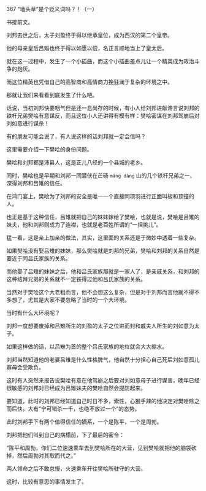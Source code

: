 367 “墙头草”是个贬义词吗？！（一）



书接前文。

刘邦去世之后，太子刘盈终于得以继承皇位，成为西汉的第二个皇帝。

他的母亲皇后吕雉也终于得以如愿以偿，名正言顺地当上了皇太后。

就在这一过程中，发生了一个小插曲，而这个小插曲差点儿让一个精英成为政治斗争的炮灰。

而这位精英也凭借自己的高智商和高情商力挽狂澜于复杂的环境之中。

那就让我们来看看到底发生了什么吧。



话说，当初刘邦快要咽气但是还一息尚存的时候，有小人给刘邦进献谗言说刘邦的铁杆兄弟樊哙有意谋反，而且这位小人还讲得有模有样：樊哙密谋在刘邦驾崩后对刘如意进行谋杀！

有的朋友可能会说了，有人说这样的话刘邦就一定会信吗？

这里需要介绍一下樊哙的身份问题。



樊哙和刘邦都是沛县人，这是正儿八经的一个县城的老乡。

同时，樊哙也是早期和刘邦一同潜伏在芒砀 `máng dàng` 山的几个铁杆兄弟之一，深得刘邦和吕雉的信任。

在鸿门宴上，樊哙为了刘邦的安全是唯一一个直接同项羽进行正面叫板和顶撞的人。

也正是基于这种信任，吕雉就把自己的妹妹嫁给了樊哙，也就是说，樊哙是吕雉的妹夫，他和刘邦则成为了连襟，也就是老百姓所谓的“一担挑儿”。



猛一看，这是亲上加亲的做法，其实，这里面的关系还是于微妙中透着一些复杂。

如果樊哙没有娶吕雉的妹妹，那么樊哙就是刘邦的兄弟，樊哙和刘邦的关系自然是要近于同吕氏家族的关系。

而他娶了吕雉的妹妹之后，他和吕氏家族那就是一家人了，是亲戚关系，和刘邦的这种结拜兄弟的关系就不一定铁得过他和吕氏家族的关系。

当然对于樊哙这个大老粗而言，他不会想这么复杂，但是对于刘邦而言他就不得不多想了，尤其是大家不要忽略了当时的一个大环境。

当时有什么大环境呢？

刘邦一度想要废掉和吕雉所生的刘盈的太子之位进而封和戚夫人所生的刘如意为太子。

如果这样做的话，以吕雉为首的整个吕氏家族的地位就会大大缩水。

刘邦当然知道他的老婆吕雉是什么性格脾气，他自然十分担心自己死后刘如意孤儿寡母会受欺负。

这时有人突然来报告说樊哙有意在他驾崩之后要对刘如意母子进行谋害，晚年已经很敏感的刘邦对已经成为吕雉妹夫的樊哙自然会提防起来。



要知道，此时的刘邦已经知道自己时日不多，索性，心狠手辣的他决定对樊哙除之而后快，大有“宁可错杀一千，也绝不放过一个”的态势。

此时刘邦手下有两个值得信任的嫡系，一个是陈平，一个是周勃。

刘邦把他们叫到自己的病榻前，下了最后的密令：

“陈平和周勃，你们二位速速乘车去到樊哙所在的大营，见到樊哙就把他的脑袋砍掉，然后周勃对其取而代之。”

两人领命之后不敢怠慢，火速乘车开往樊哙所驻守的大营。

这时，比较有意思的事情发生了。

